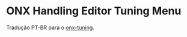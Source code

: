 # ONX Handling Editor Tuning Menu
Tradução PT-BR para o [onx-tuning](https://community-store.onx.gg/package/6628865).

